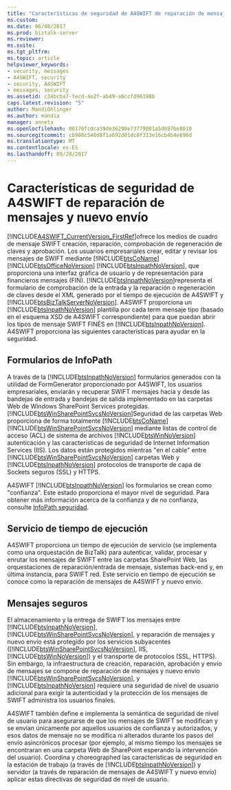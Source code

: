 ```yaml
---
title: "Características de seguridad de A4SWIFT de reparación de mensajes y nuevo envío | Documentos de Microsoft"
ms.custom: 
ms.date: 06/08/2017
ms.prod: biztalk-server
ms.reviewer: 
ms.suite: 
ms.tgt_pltfrm: 
ms.topic: article
helpviewer_keywords:
- security, messages
- A4SWIFT, security
- security, A4SWIFT
- messages, security
ms.assetid: c34bcba7-fecd-4e2f-ab49-a6ccfd96198b
caps.latest.revision: "5"
author: MandiOhlinger
ms.author: mandia
manager: anneta
ms.openlocfilehash: 00170fcdca39de36290e73779881a5d697be8010
ms.sourcegitcommit: cb908c540d8f1a692d01dc8f313e16cb4b4e696d
ms.translationtype: MT
ms.contentlocale: es-ES
ms.lasthandoff: 09/20/2017
---
```

# <a name="a4swift-security-features-for-message-repair-and-new-submission"></a>Características de seguridad de A4SWIFT de reparación de mensajes y nuevo envío
[!INCLUDE[A4SWIFT_CurrentVersion_FirstRef](../../includes/a4swift-currentversion-firstref-md.md)]ofrece los medios de cuadro de mensaje SWIFT creación, reparación, comprobación de regeneración de claves y aprobación. Los usuarios empresariales crear, editar y revisar los mensajes de SWIFT mediante [!INCLUDE[btsCoName](../../includes/btsconame-md.md)] [!INCLUDE[btsOfficeNoVersion](../../includes/btsofficenoversion-md.md)] [!INCLUDE[btsInpathNoVersion](../../includes/btsinpathnoversion-md.md)], que proporciona una interfaz gráfica de usuario y de representación para financieros mensajes (FIN). [!INCLUDE[btsInpathNoVersion](../../includes/btsinpathnoversion-md.md)]representa el formulario de comprobación de la entrada y la reparación o regeneración de claves desde el XML generado por el tiempo de ejecución de A4SWIFT y [!INCLUDE[btsBizTalkServerNoVersion](../../includes/btsbiztalkservernoversion-md.md)]. A4SWIFT proporciona un [!INCLUDE[btsInpathNoVersion](../../includes/btsinpathnoversion-md.md)] plantilla por cada term mensaje tipo (basado en el esquema XSD de A4SWIFT correspondiente) para que puedan abrir los tipos de mensaje SWIFT FINÉS en [!INCLUDE[btsInpathNoVersion](../../includes/btsinpathnoversion-md.md)]. A4SWIFT proporciona las siguientes características para ayudar en la seguridad.  
  
## <a name="infopath-forms"></a>Formularios de InfoPath  
 A través de la [!INCLUDE[btsInpathNoVersion](../../includes/btsinpathnoversion-md.md)] formularios generados con la utilidad de FormGenerator proporcionado por A4SWIFT, los usuarios empresariales, enviarán y recuperar SWIFT mensajes hacia y desde las bandejas de entrada y bandejas de salida implementado en las carpetas Web de Windows SharePoint Services protegidas. [!INCLUDE[btsWinSharePointSvcsNoVersion](../../includes/btswinsharepointsvcsnoversion-md.md)]Seguridad de las carpetas Web proporciona de forma totalmente [!INCLUDE[btsCoName](../../includes/btsconame-md.md)] [!INCLUDE[btsWinSharePointSvcsNoVersion](../../includes/btswinsharepointsvcsnoversion-md.md)] mediante listas de control de acceso (ACL) de sistema de archivos [!INCLUDE[btsWinNoVersion](../../includes/btswinnoversion-md.md)] autenticación y las características de seguridad de Internet Information Services (IIS). Los datos están protegidos mientras "en el cable" entre [!INCLUDE[btsWinSharePointSvcsNoVersion](../../includes/btswinsharepointsvcsnoversion-md.md)] carpetas Web y [!INCLUDE[btsInpathNoVersion](../../includes/btsinpathnoversion-md.md)] protocolos de transporte de capa de Sockets seguros (SSL) y HTTPS.  
  
 A4SWIFT [!INCLUDE[btsInpathNoVersion](../../includes/btsinpathnoversion-md.md)] los formularios se crean como "confianza". Este estado proporciona el mayor nivel de seguridad. Para obtener más información acerca de la confianza y de no confianza, consulte [InfoPath seguridad](../../adapters-and-accelerators/accelerator-swift/infopath-security.md).  
  
## <a name="runtime-service"></a>Servicio de tiempo de ejecución  
 A4SWIFT proporciona un tiempo de ejecución de servicio (se implementa como una orquestación de BizTalk) para autenticar, validar, procesar y enrutar los mensajes de SWIFT entre las carpetas SharePoint Web, las orquestaciones de reparación/entrada de mensaje, sistemas back-end y, en última instancia, para SWIFT red. Este servicio en tiempo de ejecución se conoce como la reparación de mensajes de A4SWIFT y nuevo envío.  
  
## <a name="secure-messages"></a>Mensajes seguros  
 El almacenamiento y la entrega de SWIFT los mensajes entre [!INCLUDE[btsInpathNoVersion](../../includes/btsinpathnoversion-md.md)], [!INCLUDE[btsWinSharePointSvcsNoVersion](../../includes/btswinsharepointsvcsnoversion-md.md)], y reparación de mensajes y nuevo envío está protegido por los servicios subyacentes ([!INCLUDE[btsWinSharePointSvcsNoVersion](../../includes/btswinsharepointsvcsnoversion-md.md)], IIS, [!INCLUDE[btsWinNoVersion](../../includes/btswinnoversion-md.md)]) y el transporte de protocolos (SSL, HTTPS). Sin embargo, la infraestructura de creación, reparación, aprobación y envío de mensajes se compone de reparación de mensajes y nuevo envío [!INCLUDE[btsWinSharePointSvcsNoVersion](../../includes/btswinsharepointsvcsnoversion-md.md)], y [!INCLUDE[btsInpathNoVersion](../../includes/btsinpathnoversion-md.md)] requiere una seguridad de nivel de usuario adicional para exigir la autenticidad y la protección de los mensajes de SWIFT administra los usuarios finales.  
  
 A4SWIFT también define e implementa la semántica de seguridad de nivel de usuario para asegurarse de que los mensajes de SWIFT se modifican y se envían únicamente por aquellos usuarios de confianza y autorizados, y esos datos de mensaje no se modifica ni alterados durante los pasos del envío asincrónicos procesar (por ejemplo, al mismo tiempo los mensajes se encontraran en una carpeta Web de SharePoint esperando la intervención del usuario). Coordina y choreographed las características de seguridad en la estación de trabajo (a través de [!INCLUDE[btsInpathNoVersion](../../includes/btsinpathnoversion-md.md)]) y servidor (a través de reparación de mensajes de A4SWIFT y nuevo envío) aplicar estas directivas de seguridad de nivel de usuario.